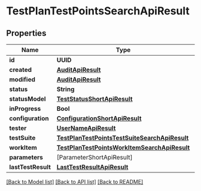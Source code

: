 # TestPlanTestPointsSearchApiResult

## Properties
Name | Type | Description | Notes
------------ | ------------- | ------------- | -------------
**id** | **UUID** |  | 
**created** | [**AuditApiResult**](AuditApiResult.md) |  | 
**modified** | [**AuditApiResult**](AuditApiResult.md) |  | [optional] 
**status** | **String** |  | 
**statusModel** | [**TestStatusShortApiResult**](TestStatusShortApiResult.md) |  | 
**inProgress** | **Bool** |  | 
**configuration** | [**ConfigurationShortApiResult**](ConfigurationShortApiResult.md) |  | 
**tester** | [**UserNameApiResult**](UserNameApiResult.md) |  | [optional] 
**testSuite** | [**TestPlanTestPointsTestSuiteSearchApiResult**](TestPlanTestPointsTestSuiteSearchApiResult.md) |  | 
**workItem** | [**TestPlanTestPointsWorkItemSearchApiResult**](TestPlanTestPointsWorkItemSearchApiResult.md) |  | 
**parameters** | [ParameterShortApiResult] |  | 
**lastTestResult** | [**LastTestResultApiResult**](LastTestResultApiResult.md) |  | [optional] 

[[Back to Model list]](../README.md#documentation-for-models) [[Back to API list]](../README.md#documentation-for-api-endpoints) [[Back to README]](../README.md)


